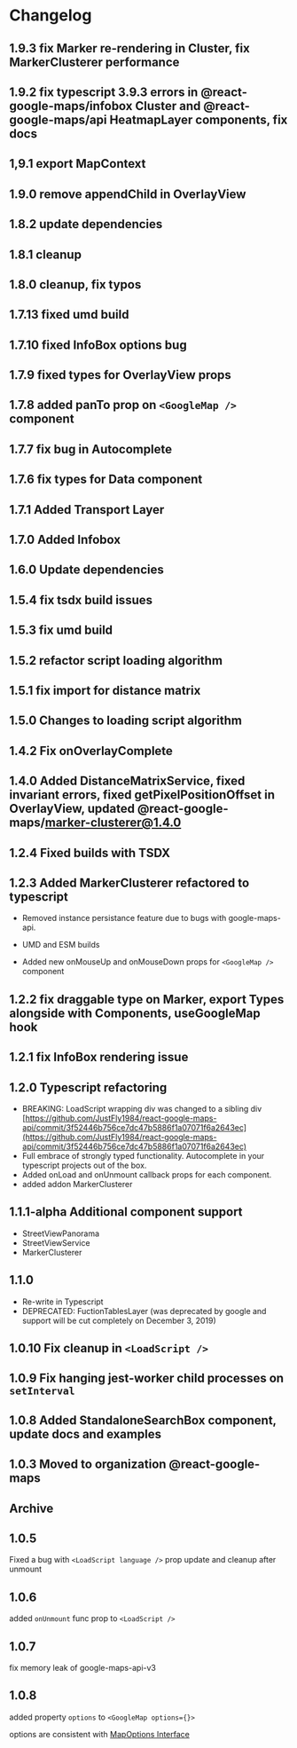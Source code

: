 # Changelog

## 1.9.3 fix Marker re-rendering in Cluster, fix MarkerClusterer performance

## 1.9.2 fix typescript 3.9.3 errors in @react-google-maps/infobox Cluster and @react-google-maps/api HeatmapLayer components, fix docs

## 1,9.1 export MapContext

## 1.9.0 remove appendChild in OverlayView

## 1.8.2 update dependencies

## 1.8.1 cleanup

## 1.8.0 cleanup, fix typos

## 1.7.13 fixed umd build

## 1.7.10 fixed InfoBox options bug

## 1.7.9 fixed types for OverlayView props

## 1.7.8 added panTo prop on `<GoogleMap />` component

## 1.7.7 fix bug in Autocomplete

## 1.7.6 fix types for Data component

## 1.7.1 Added Transport Layer

## 1.7.0 Added Infobox

## 1.6.0 Update dependencies

## 1.5.4 fix tsdx build issues

## 1.5.3 fix umd build

## 1.5.2 refactor script loading algorithm

## 1.5.1 fix import for distance matrix

## 1.5.0 Changes to loading script algorithm

## 1.4.2 Fix onOverlayComplete

## 1.4.0 Added DistanceMatrixService, fixed invariant errors, fixed getPixelPositionOffset in OverlayView, updated @react-google-maps/marker-clusterer@1.4.0

## 1.2.4 Fixed builds with TSDX

## 1.2.3 Added MarkerClusterer refactored to typescript

- Removed instance persistance feature due to bugs with google-maps-api.

- UMD and ESM builds

- Added new onMouseUp and onMouseDown props for `<GoogleMap />` component

## 1.2.2 fix draggable type on Marker, export Types alongside with Components, useGoogleMap hook

## 1.2.1 fix InfoBox rendering issue

## 1.2.0 Typescript refactoring

- BREAKING: LoadScript wrapping div was changed to a sibling div [https://github.com/JustFly1984/react-google-maps-api/commit/3f52446b756ce7dc47b5886f1a07071f6a2643ec](https://github.com/JustFly1984/react-google-maps-api/commit/3f52446b756ce7dc47b5886f1a07071f6a2643ec)
- Full embrace of strongly typed functionality. Autocomplete in your typescript projects out of the box.
- Added onLoad and onUnmount callback props for each component.
- added addon MarkerClusterer

## 1.1.1-alpha Additional component support

- StreetViewPanorama
- StreetViewService
- MarkerClusterer

## 1.1.0

- Re-write in Typescript
- DEPRECATED: FuctionTablesLayer (was deprecated by google and support will be cut completely on December 3, 2019)

## 1.0.10 Fix cleanup in `<LoadScript />`

## 1.0.9 Fix hanging jest-worker child processes on `setInterval`

## 1.0.8 Added StandaloneSearchBox component, update docs and examples

## 1.0.3 Moved to organization @react-google-maps

## Archive

## 1.0.5

Fixed a bug with `<LoadScript language />` prop update and cleanup after unmount

## 1.0.6

added `onUnmount` func prop to `<LoadScript />`

## 1.0.7

fix memory leak of google-maps-api-v3

## 1.0.8

added property `options` to `<GoogleMap options={}>`

options are consistent with [MapOptions Interface](https://developers.google.com/maps/documentation/javascript/reference/map#MapOptions)
